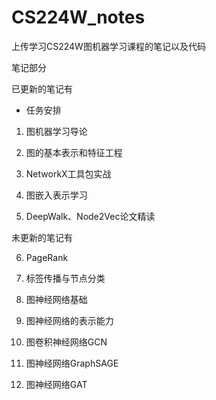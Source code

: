 # CS224W_notes

上传学习CS224W图机器学习课程的笔记以及代码

笔记部分

已更新的笔记有

- 任务安排

1. 图机器学习导论

2. 图的基本表示和特征工程

3. NetworkX工具包实战

4. 图嵌入表示学习

5. DeepWalk、Node2Vec论文精读

未更新的笔记有

6. PageRank

7. 标签传播与节点分类

8. 图神经网络基础

9. 图神经网络的表示能力

10. 图卷积神经网络GCN

11. 图神经网络GraphSAGE

12. 图神经网络GAT
